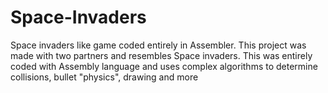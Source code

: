 # Space-Invaders
Space invaders like game coded entirely in Assembler.
This project was made with two partners and resembles Space invaders. This was entirely coded with Assembly language and uses complex algorithms to determine collisions, bullet "physics", drawing and more
